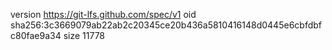 version https://git-lfs.github.com/spec/v1
oid sha256:3c3669079ab22ab2c20345ce20b436a5810416148d0445e6cbfdbfc80fae9a34
size 11778
